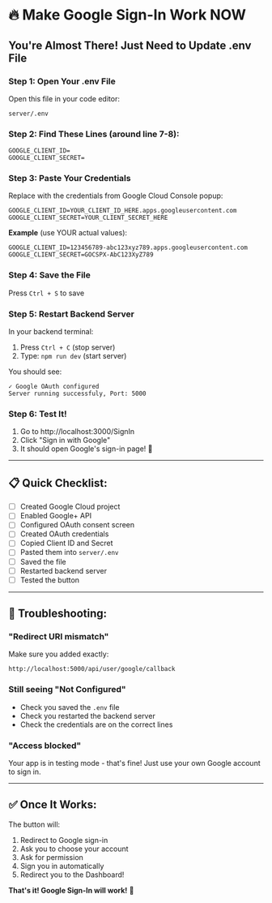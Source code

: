 # 🔥 Make Google Sign-In Work NOW

## You're Almost There! Just Need to Update .env File

### Step 1: Open Your .env File

Open this file in your code editor:
```
server/.env
```

### Step 2: Find These Lines (around line 7-8):

```
GOOGLE_CLIENT_ID=
GOOGLE_CLIENT_SECRET=
```

### Step 3: Paste Your Credentials

Replace with the credentials from Google Cloud Console popup:

```
GOOGLE_CLIENT_ID=YOUR_CLIENT_ID_HERE.apps.googleusercontent.com
GOOGLE_CLIENT_SECRET=YOUR_CLIENT_SECRET_HERE
```

**Example** (use YOUR actual values):
```
GOOGLE_CLIENT_ID=123456789-abc123xyz789.apps.googleusercontent.com
GOOGLE_CLIENT_SECRET=GOCSPX-AbC123XyZ789
```

### Step 4: Save the File

Press `Ctrl + S` to save

### Step 5: Restart Backend Server

In your backend terminal:
1. Press `Ctrl + C` (stop server)
2. Type: `npm run dev` (start server)

You should see:
```
✓ Google OAuth configured
Server running successfuly, Port: 5000
```

### Step 6: Test It!

1. Go to http://localhost:3000/SignIn
2. Click "Sign in with Google"
3. It should open Google's sign-in page! 🎉

---

## 📋 Quick Checklist:

- [ ] Created Google Cloud project
- [ ] Enabled Google+ API
- [ ] Configured OAuth consent screen
- [ ] Created OAuth credentials
- [ ] Copied Client ID and Secret
- [ ] Pasted them into `server/.env`
- [ ] Saved the file
- [ ] Restarted backend server
- [ ] Tested the button

---

## 🐛 Troubleshooting:

### "Redirect URI mismatch"
Make sure you added exactly:
```
http://localhost:5000/api/user/google/callback
```

### Still seeing "Not Configured"
- Check you saved the `.env` file
- Check you restarted the backend server
- Check the credentials are on the correct lines

### "Access blocked"
Your app is in testing mode - that's fine!
Just use your own Google account to sign in.

---

## ✅ Once It Works:

The button will:
1. Redirect to Google sign-in
2. Ask you to choose your account
3. Ask for permission
4. Sign you in automatically
5. Redirect you to the Dashboard!

**That's it! Google Sign-In will work!** 🚀

